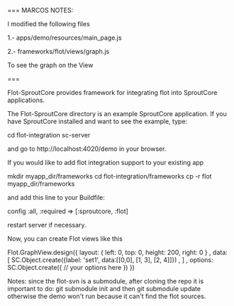 === MARCOS NOTES:

I modified the following files 

1.- apps/demo/resources/main_page.js

2.- frameworks/flot/views/graph.js

To see the graph on the View

===

Flot-SproutCore provides framework for integrating flot into SproutCore applications.

The Flot-SproutCore directory is an example SproutCore application. If you have SproutCore installed and want to see the example, type:

  cd flot-integration
  sc-server
  
and go to http://localhost:4020/demo in your browser.

If you would like to add flot integration support to your existing app

  mkdir myapp_dir/frameworks
  cd flot-integration/frameworks
  cp -r flot myapp_dir/frameworks
  
and add this line to your Buildfile:

  config :all, :required => [:sproutcore, :flot]

restart server if necessary.

Now, you can create Flot views like this

  Flot.GraphView.design({
    layout: { left: 0, top: 0, height: 200, right: 0 } ,
    data: [
      SC.Object.create({label: 'set1', data:[[0,0], [1, 3], [2, 4]]}) ,
    ] ,
    options: SC.Object.create({
      // your options here
    })
  })


Notes:
since the flot-svn is a submodule, after cloning the repo it is important to do:
git submodule init and then
git submodule update otherwise the demo won't run because it can't find the flot sources.